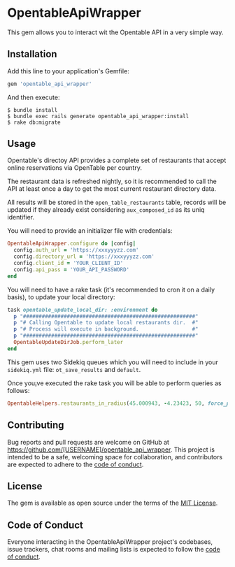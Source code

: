 # OpentableApiWrapper

This gem allows you to interact wit the Opentable API in a very simple way.

## Installation

Add this line to your application's Gemfile:

```ruby
gem 'opentable_api_wrapper'
```

And then execute:
```
$ bundle install
$ bundle exec rails generate opentable_api_wrapper:install
$ rake db:migrate
```
    

## Usage

Opentable's directoy API provides a complete set of restaurants that accept online reservations via OpenTable per country. 

The restaurant data is refreshed nightly, so it is recommended to call the API at least once a day to get the most current restaurant directory data.

All results will be stored in the `open_table_restaurants` table, records will be updated if they already exist considering `aux_composed_id` as its uniq identifier.

You will need to provide an initializer file with credentials:
```ruby
OpentableApiWrapper.configure do |config|
  config.auth_url = 'https://xxxyyyzz.com'
  config.directory_url = 'https://xxxyyyzz.com'
  config.client_id = 'YOUR_CLIENT_ID'
  config.api_pass = 'YOUR_API_PASSWORD'
end
```

You will need to have a rake task (it's recommended to cron it on a daily basis), to update your local directory:

```ruby
task opentable_update_local_dir: :environment do
  p "#######################################################"
  p "# Calling Opentable to update local restaurants dir.  #"
  p "# Process will execute in background.                 #"
  p "#######################################################"
  OpentableUpdateDirJob.perform_later
end
```

This gem uses two Sidekiq queues which you will need to include in your `sidekiq.yml` file: `ot_save_results` and `default`.

Once you¡ve executed the rake task you will be able to perform queries as follows:

```ruby
OpentableHelpers.restaurants_in_radius(45.000943, -4.23423, 50, force_pics: true)

```

## Contributing

Bug reports and pull requests are welcome on GitHub at https://github.com/[USERNAME]/opentable_api_wrapper. This project is intended to be a safe, welcoming space for collaboration, and contributors are expected to adhere to the [code of conduct](https://github.com/[USERNAME]/opentable_api_wrapper/blob/master/CODE_OF_CONDUCT.md).

## License

The gem is available as open source under the terms of the [MIT License](https://opensource.org/licenses/MIT).

## Code of Conduct

Everyone interacting in the OpentableApiWrapper project's codebases, issue trackers, chat rooms and mailing lists is expected to follow the [code of conduct](https://github.com/[USERNAME]/opentable_api_wrapper/blob/master/CODE_OF_CONDUCT.md).
